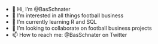 - 👋 Hi, I’m @BasSchnater
- 👀 I’m interested in all things football business
- 🌱 I’m currently learning R and SQL
- 💞️ I’m looking to collaborate on football business projects
- 📫 How to reach me: @BasSchnater on Twitter

<!---
BasSchnater/BasSchnater is a ✨ special ✨ repository because its `README.md` (this file) appears on your GitHub profile.
You can click the Preview link to take a look at your changes.
--->

